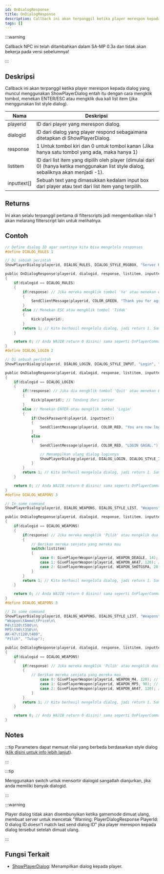 ```yaml
---
id: OnDialogResponse
title: OnDialogResponse
description: Callback ini akan terpanggil ketika player merespon kepada dialog yang muncul menggunakan ShowPlayerDialog entah itu dengan cara mengklik tombol, menekan ENTER/ESC atau mengklik dua kali list item (jika menggunakan list style dialog).
tags: []
---
```


:::warning

Callback NPC ini telah ditambahkan dalam SA-MP 0.3a dan tidak akan bekerja pada versi sebelumnya!

:::

## Deskripsi

Callback ini akan terpanggil ketika player merespon kepada dialog yang muncul menggunakan ShowPlayerDialog entah itu dengan cara mengklik tombol, menekan ENTER/ESC atau mengklik dua kali list item (jika menggunakan list style dialog).

| Nama        | Deskripsi                                                                                                             |
| ----------- | ----------------------------------------------------------------------------------------------------------------------- |
| playerid    | ID dari player yang merespon dialog.                                                                      |
| dialogid    | ID dari dialog yang player respond sebagaimana ditetapkan di ShowPlayerDialog.                                             |
| response    | 1 Untuk tombol kiri dan 0 untuk tombol kanan (Jika hanya satu tombol yang ada, maka hanya 1)                                           |
| listitem    | ID dari list item yang dipilih oleh player (dimulai dari 0) (hanya ketika menggunakan list style dialog, sebaliknya akan menjadi -1). |
| inputtext[] | Sebuah text yang dimasukkan kedalam input box dari player atau text dari list item yang terpilih.                                       |

## Returns

Ini akan selalu terpanggil pertama di filterscripts jadi mengembalikan nilai 1 akan melarang filterscript lain untuk melihatnya.

## Contoh

```c
// Define dialog ID agar nantinya kita bisa mengelola responses
#define DIALOG_RULES 1

// Di sebuah perintah
ShowPlayerDialog(playerid, DIALOG_RULES, DIALOG_STYLE_MSGBOX, "Server Rules", "- Gaboleh Curang\n- Gaboleh Spamming\n- Respect sesama admin\n\nApakah anda setuju dengan peraturan diatas?", "Ya", "Tidak");

public OnDialogResponse(playerid, dialogid, response, listitem, inputtext[])
{
    if(dialogid == DIALOG_RULES)
    {
        if(response) // Jika mereka mengklik tombol 'Ya' atau menekan enter
        {
            SendClientMessage(playerid, COLOR_GREEN, "Thank you for agreeing to the server rules!");
        }
        else // Menekan ESC atau mengklik tombol 'Tidak'
        {
            Kick(playerid);
        }
        return 1; // Kita berhasil mengelola dialog, jadi return 1. Sama seperti OnPlayerCommandText.
    }

    return 0; // Anda WAJIB return 0 disini! sama seperti OnPlayerCommandText.
}
#define DIALOG_LOGIN 2

// Di sebuah perintah
ShowPlayerDialog(playerid, DIALOG_LOGIN, DIALOG_STYLE_INPUT, "Login", "Masukkan passwordnya say:", "Login", "Quit");

public OnDialogResponse(playerid, dialogid, response, listitem, inputtext[])
{
    if(dialogid == DIALOG_LOGIN)
    {
        if(!response) // Jika dia mengklik tombol 'Quit' atau menekan ESC
        {
            Kick(playerid); // Tendang dari server
        }
        else // Menekan ENTER atau mengklik tombol 'Login'
        {
            if(CheckPassword(playerid, inputtext))
            {
                SendClientMessage(playerid, COLOR_RED, "You are now logged in!");
            }
            else
            {
                SendClientMessage(playerid, COLOR_RED, "LOGIN GAGAL.");

                // Menampilkan ulang dialog loginnya
                ShowPlayerDialog(playerid, DIALOG_LOGIN, DIALOG_STYLE_INPUT, "Login", "Masukkan passwordnya say:", "Login", "Quit");
            }
        }
        return 1; // Kita berhasil mengelola dialog, jadi return 1. Sama seperti OnPlayerCommandText.
    }

    return 0; // Anda WAJIB return 0 disini! sama seperti OnPlayerCommandText.
}
#define DIALOG_WEAPONS 3

// In some command
ShowPlayerDialog(playerid, DIALOG_WEAPONS, DIALOG_STYLE_LIST, "Weapons", "Desert Eagle\nAK-47\nCombat Shotgun", "Pilih", "Tutup");

public OnDialogResponse(playerid, dialogid, response, listitem, inputtext[])
{
    if(dialogid == DIALOG_WEAPONS)
    {
        if(response) // Jika mereka mengklik 'Pilih' atau mengklik dua kali senjata yang dipilih
        {
            // Berikan mereka senjata yang mereka mau
            switch(listitem)
            {
                case 0: GivePlayerWeapon(playerid, WEAPON_DEAGLE, 14); // Berikan mereka sebuah desert eagle
                case 1: GivePlayerWeapon(playerid, WEAPON_AK47, 120); // Berikan mereka sebuah AK-47
                case 2: GivePlayerWeapon(playerid, WEAPON_SHOTGSPA, 28); // Berikan mereka sebuah Combat Shotgun
            }
        }
        return 1; // Kita berhasil mengelola dialog, jadi return 1. Sama seperti OnPlayerCommandText.
    }

    return 0; // Anda WAJIB return 0 disini! sama seperti OnPlayerCommandText.
}
#define DIALOG_WEAPONS 3

// In some command
ShowPlayerDialog(playerid, DIALOG_WEAPONS, DIALOG_STYLE_LIST, "Weapons",
"Weapon\tAmmo\tPrice\n\
M4\t120\t500\n\
MP5\t90\t350\n\
AK-47\t120\t400",
"Pilih", "Tutup");

public OnDialogResponse(playerid, dialogid, response, listitem, inputtext[])
{
    if(dialogid == DIALOG_WEAPONS)
    {
        if(response) // Jika mereka mengklik 'Pilih' atau mengklik dua kali senjata yang dipilih
        {
            // Berikan mereka senjata yang mereka mau
                case 0: GivePlayerWeapon(playerid, WEAPON_M4, 120); // Berikan mereka sebuah M4
                case 1: GivePlayerWeapon(playerid, WEAPON_MP5, 90); // Berikan mereka sebuah MP5
                case 2: GivePlayerWeapon(playerid, WEAPON_AK47, 120); // Berikan mereka sebuah AK-47
            }
        }
        return 1; // Kita berhasil mengelola dialog, jadi return 1. Sama seperti OnPlayerCommandText.
    }

    return 0; // Anda WAJIB return 0 disini! sama seperti OnPlayerCommandText.
}
```

## Notes

:::tip
Parameters dapat memuat nilai yang berbeda berdasarkan style dialog ([klik disini untuk info lebih lanjut](../resources/dialogstyles.md)).

:::

:::tip

Menggunakan switch untuk mensortir dialogid sangatlah dianjurkan, jika anda memiliki banyak dialogid.

:::

:::warning

Player dialog tidak akan disembunyikan ketika gamemode dimuat ulang, membuat server untuk mencetak "Warning: PlayerDialogResponse PlayerId: 0 dialog ID doesn't match last send dialog ID" jika player merespon kepada dialog tersebut setelah dimuat ulang.

:::

## Fungsi Terkait

- [ShowPlayerDialog](../functions/ShowPlayerDialog.md): Menampilkan dialog kepada player.
